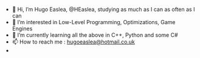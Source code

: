 - 👋 Hi, I’m Hugo Easlea, @HEaslea, studying as much as I can as often as I can
- 👀 I’m interested in Low-Level Programming, Optimizations, Game Engines
- 🌱 I’m currently learning all the above in C++, Python and some C#
- 📫 How to reach me : hugoeaslea@hotmail.co.uk
- 
<!---
HEaslea/HEaslea is a ✨ special ✨ repository because its `README.md` (this file) appears on your GitHub profile.
You can click the Preview link to take a look at your changes.
--->
